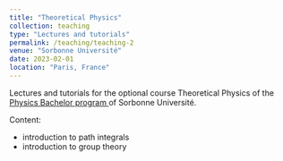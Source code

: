 ```yaml
---
title: "Theoretical Physics"
collection: teaching
type: "Lectures and tutorials"
permalink: /teaching/teaching-2
venue: "Sorbonne Université"
date: 2023-02-01
location: "Paris, France"
---
```


Lectures and tutorials for the optional course Theoretical Physics of the
[Physics Bachelor program ](https://sciences.sorbonne-universite.fr/formation-sciences/offre-de-formation/licences/licences-generales-l2-l3/licence-de-physique) of Sorbonne Université.

Content: 
- introduction to path integrals
- introduction to group theory

